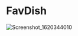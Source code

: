 # FavDish

![Screenshot_1620344010](https://user-images.githubusercontent.com/75259953/117302973-d257aa80-ae41-11eb-8fce-d838c8f75591.png)
